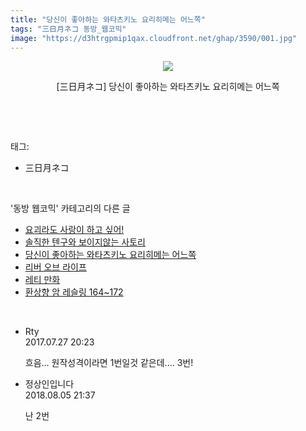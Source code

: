 ```yaml
---
title: "당신이 좋아하는 와타츠키노 요리히메는 어느쪽"
tags: "三日月ネコ 동방_웹코믹"
image: "https://d3htrgpmip1qax.cloudfront.net/ghap/3590/001.jpg"
---
```

<div class="article">
<p style="text-align: center; clear: none; float: none;"><img src="{{ site.imgserver5 }}/ghap/3590/001.jpg"/></p>
<p style="text-align: center; clear: none; float: none;">[三日月ネコ] 당신이 좋아하는 와타츠키노 요리히메는 어느쪽</p>
<p><br/></p>
</div><br/>
<div class="tagTrail">
<p>태그: </p>
<ul>
<li>三日月ネコ</li>
</ul>
</div><br/>
<div class="another">
<p>'동방 웹코믹' 카테고리의 다른 글</p>
<ul>
<li><a href="/ghap_3611">요괴라도 사랑이 하고 싶어!</a></li>
<li><a href="/ghap_3593">솔직한 텐구와 보이지않는 사토리</a></li>
<li><a href="/ghap_3590">당신이 좋아하는 와타츠키노 요리히메는 어느쪽</a></li>
<li><a href="/ghap_3588">리버 오브 라이프</a></li>
<li><a href="/ghap_3587">레티 만화</a></li>
<li><a href="/ghap_3582">환상향 암 레슬링 164~172</a></li>
</ul>
</div><br/>
<div class="cb_module cb_fluid">
<div class="cb_wrt cb_profile">
<div class="comment">
<ul>
<li class="cb_thumb_off" id="comment15045838">
<div class="cb_comment_area">
<div class="cb_info_area">
<div class="cb_section">
<span class="cb_nick_name">Rty</span>
</div>
<div class="cb_section">
<span class="cb_date">2017.07.27 20:23 </span>
</div>
</div>
<div class="cb_dsc_comment">
<p class="cb_dsc">
											흐음... 원작성격이라면 1번일것 같은데.... 3번!
										</p>
</div>
</div></li>
<li class="cb_thumb_off" id="comment15301432">
<div class="cb_comment_area">
<div class="cb_info_area">
<div class="cb_section">
<span class="cb_nick_name">정상인입니다</span>
</div>
<div class="cb_section">
<span class="cb_date">2018.08.05 21:37 </span>
</div>
</div>
<div class="cb_dsc_comment">
<p class="cb_dsc">
											난 2번
										</p>
</div>
</div></li>
</ul>
</div>
</div><!-- commentList close -->
</div><br/>
